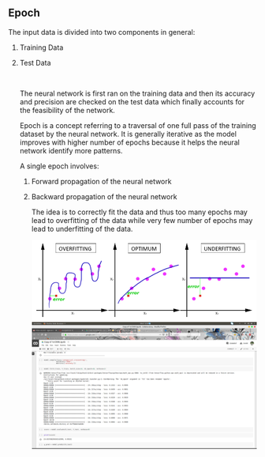 ## Epoch

The input data is divided into two components in general: <br/>

1. Training Data <br/>

2. Test Data <br/>

   <br/>

   The neural network is first ran on the training data and then its accuracy and precision are checked on the test data which finally accounts for the feasibility of the network.<br/>

   Epoch is a concept referring to a traversal of one full pass of the training dataset by the neural network. It is generally iterative as the model improves with higher number of epochs because it helps the neural network identify more patterns. <br/>

   A single epoch involves:<br/>

   1. Forward propagation of the neural network

   2. Backward propagation of the neural network<br/>

      The idea is to correctly fit the data and thus too many epochs may lead to overfitting of the data while very few number of epochs may lead to underfitting of the data. <br/>

      <img src="https://github.com/vgaurav3011/EIP-3.0-/blob/master/Week%201/Assignment%203/epoch.png"/>
            <img src="https://github.com/vgaurav3011/EIP-3.0-/blob/master/Week%201/Assignment%203/epoch_colab.png"/>

